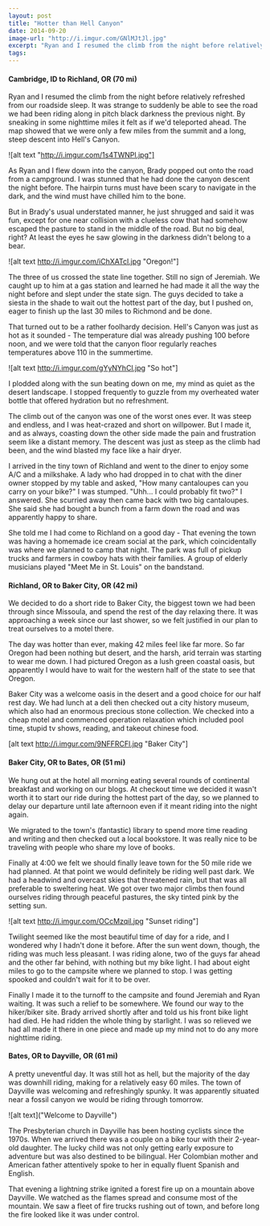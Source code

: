 ```yaml
---
layout: post
title: "Hotter than Hell Canyon"
date: 2014-09-20
image-url: "http://i.imgur.com/GNlMJtJl.jpg"
excerpt: "Ryan and I resumed the climb from the night before relatively refreshed from our roadside sleep. It was strange to suddenly be able to see the road we had been riding along in pitch black darkness the previous night. By sneaking in some nighttime miles it felt as if we'd teleported ahead. The map showed that we were only a few miles from the summit and a long, steep descent into Hell's Canyon."
tags:
---
```


#### Cambridge, ID to Richland, OR (70 mi)

Ryan and I resumed the climb from the night before relatively refreshed from our roadside sleep. It was strange to suddenly be able to see the road we had been riding along in pitch black darkness the previous night. By sneaking in some nighttime miles it felt as if we'd teleported ahead. The map showed that we were only a few miles from the summit and a long, steep descent into Hell's Canyon.

![alt text "http://i.imgur.com/1s4TWNPl.jpg"]

As Ryan and I flew down into the canyon, Brady popped out onto the road from a campground. I was stunned that he had done the canyon descent the night before. The hairpin turns must have been scary to navigate in the dark, and the wind must have chilled him to the bone. 

But in Brady's usual understated manner, he just shrugged and said it was fun, except for one near collision with a clueless cow that had somehow escaped the pasture to stand in the middle of the road. But no big deal, right? At least the eyes he saw glowing in the darkness didn't belong to a bear.

![alt text http://i.imgur.com/iChXATcl.jpg "Oregon!"]

The three of us crossed the state line together. Still no sign of Jeremiah. We caught up to him at a gas station and learned he had made it all the way the night before and slept under the state sign. The guys decided to take a siesta in the shade to wait out the hottest part of the day, but I pushed on, eager to finish up the last 30 miles to Richmond and be done.

That turned out to be a rather foolhardy decision. Hell's Canyon was just as hot as it sounded - The temperature dial was already pushing 100 before noon, and we were told that the canyon floor regularly reaches temperatures above 110 in the summertime. 

![alt text http://i.imgur.com/gYyNYhCl.jpg "So hot"]

I plodded along with the sun beating down on me, my mind as quiet as the desert landscape. I stopped frequently to guzzle from my overheated water bottle that offered hydration but no refreshment.

The climb out of the canyon was one of the worst ones ever. It was steep and endless, and I was heat-crazed and short on willpower. But I made it, and as always, coasting down the other side made the pain and frustration seem like a distant memory. The descent was just as steep as the climb had been, and the wind blasted my face like a hair dryer.

I arrived in the tiny town of Richland and went to the diner to enjoy some A/C and a milkshake. A lady who had dropped in to chat with the diner owner stopped by my table and asked, "How many cantaloupes can you carry on your bike?" I was stumped. "Uhh... I could probably fit two?" I answered. She scurried away then came back with two big cantaloupes. She said she had bought a bunch from a farm down the road and was apparently happy to share.

She told me I had come to Richland on a good day - That evening the town was having a homemade ice cream social at the park, which coincidentally was where we planned to camp that night. The park was full of pickup trucks and farmers in cowboy hats with their families. A group of elderly musicians played "Meet Me in St. Louis" on the bandstand.

#### Richland, OR to Baker City, OR (42 mi)

We decided to do a short ride to Baker City, the biggest town we had been through since Missoula, and spend the rest of the day relaxing there. It was approaching a week since our last shower, so we felt justified in our plan to treat ourselves to a motel there.

The day was hotter than ever, making 42 miles feel like far more. So far Oregon had been nothing but desert, and the harsh, arid terrain was starting to wear me down. I had pictured Oregon as a lush green coastal oasis, but apparently I would have to wait for the western half of the state to see that Oregon.

Baker City was a welcome oasis in the desert and a good choice for our half rest day. We had lunch at a deli then checked out a city history museum, which also had an enormous precious stone collection. We checked into a cheap motel and commenced operation relaxation which included pool time, stupid tv shows, reading, and takeout chinese food.

[alt text http://i.imgur.com/9NFFRCFl.jpg "Baker City"]

#### Baker City, OR to Bates, OR (51 mi)

We hung out at the hotel all morning eating several rounds of continental breakfast and working on our blogs. At checkout time we decided it wasn't worth it to start our ride during the hottest part of the day, so we planned to delay our departure until late afternoon even if it meant riding into the night again.

We migrated to the town's (fantastic) library to spend more time reading and writing and then checked out a local bookstore. It was really nice to be traveling with people who share my love of books.

Finally at 4:00 we felt we should finally leave town for the 50 mile ride we had planned. At that point we would definitely be riding well past dark. We had a headwind and overcast skies that threatened rain, but that was all preferable to sweltering heat. We got over two major climbs then found ourselves riding through peaceful pastures, the sky tinted pink by the setting sun. 

![alt text http://i.imgur.com/OCcMzqil.jpg "Sunset riding"]

Twilight seemed like the most beautiful time of day for a ride, and I wondered why I hadn't done it before. After the sun went down, though, the riding was much less pleasant. I was riding alone, two of the guys far ahead and the other far behind, with nothing but my bike light. I had about eight miles to go to the campsite where we planned to stop. I was getting spooked and couldn't wait for it to be over.

Finally I made it to the turnoff to the campsite and found Jeremiah and Ryan waiting. It was such a relief to be somewhere. We found our way to the hiker/biker site. Brady arrived shortly after and told us his front bike light had died. He had ridden the whole thing by starlight. I was so relieved we had all made it there in one piece and made up my mind not to do any more nighttime riding.

#### Bates, OR to Dayville, OR (61 mi)

A pretty uneventful day. It was still hot as hell, but the majority of the day was downhill riding, making for a relatively easy 60 miles. The town of Dayville was welcoming and refreshingly spunky. It was apparently situated near a fossil canyon we would be riding through tomorrow.

![alt text]("Welcome to Dayville")

The Presbyterian church in Dayville has been hosting cyclists since the 1970s. When we arrived there was a couple on a bike tour with their 2-year-old daughter. The lucky child was not only getting early exposure to adventure but was also destined to be bilingual. Her Colombian mother and American father attentively spoke to her in equally fluent Spanish and English. 

That evening a lightning strike ignited a forest fire up on a mountain above Dayville. We watched as the flames spread and consume most of the mountain. We saw a fleet of fire trucks rushing out of town, and before long the fire looked like it was under control.